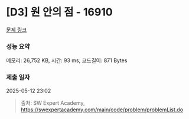 # [D3] 원 안의 점 - 16910 

[문제 링크](https://swexpertacademy.com/main/code/problem/problemDetail.do?contestProbId=AYcllbDqUVgDFASR) 

### 성능 요약

메모리: 26,752 KB, 시간: 93 ms, 코드길이: 871 Bytes

### 제출 일자

2025-05-12 23:02



> 출처: SW Expert Academy, https://swexpertacademy.com/main/code/problem/problemList.do